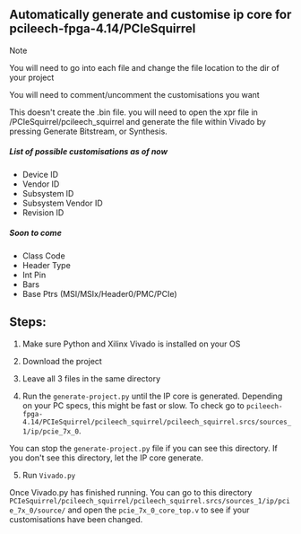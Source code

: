 ## Automatically generate and customise ip core for pcileech-fpga-4.14/PCIeSquirrel

> [!NOTE]
> You will need to go into each file and change the file location to the dir of your project
>
> You will need to comment/uncomment the customisations you want
> 
> This doesn't create the .bin file. you will need to open the xpr file in /PCIeSquirrel/pcileech_squirrel and generate the file within Vivado by pressing Generate Bitstream, or Synthesis.

##### List of possible customisations as of now
- Device ID
- Vendor ID
- Subsystem ID
- Subsystem Vendor ID
- Revision ID

##### Soon to come
- Class Code
- Header Type
- Int Pin
- Bars
- Base Ptrs (MSI/MSIx/Header0/PMC/PCIe)

## Steps:
1. Make sure Python and Xilinx Vivado is installed on your OS
   
2. Download the project
   
3. Leave all 3 files in the same directory
   
4. Run the `generate-project.py` until the IP core is generated. Depending on your PC specs, this might be fast or slow. To check go to `pcileech-fpga-4.14/PCIeSquirrel/pcileech_squirrel/pcileech_squirrel.srcs/sources_1/ip/pcie_7x_0`.

You can stop the `generate-project.py` file if you can see this directory. If you don't see this directory, let the IP core generate.

5. Run `Vivado.py`

Once Vivado.py has finished running. You can go to this directory `PCIeSquirrel/pcileech_squirrel/pcileech_squirrel.srcs/sources_1/ip/pcie_7x_0/source/` and open the `pcie_7x_0_core_top.v` to see if your customisations have been changed. 



